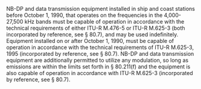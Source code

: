 NB-DP and data transmission equipment installed in ship and coast stations before October 1, 1990, that operates on the frequencies in the 4,000-27,500 kHz bands must be capable of operation in accordance with the technical requirements of either ITU-R M.476-5 or ITU-R M.625-3 (both incorporated by reference, see § 80.7), and may be used indefinitely. Equipment installed on or after October 1, 1990, must be capable of operation in accordance with the technical requirements of ITU-R M.625-3, 1995 (incorporated by reference, see § 80.7). NB-DP and data transmission equipment are additionally permitted to utilize any modulation, so long as emissions are within the limits set forth in § 80.211(f) and the equipment is also capable of operation in accordance with ITU-R M.625-3 (incorporated by reference, see § 80.7).

